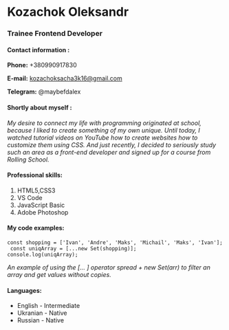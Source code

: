 # Kozachok Oleksandr

### Trainee Frontend Developer

#### Contact information :

**Phone:** +380990917830

**E-mail:** kozachoksacha3k16@gmail.com

**Telegram:** @maybefdalex

#### Shortly about myself :
*My desire to connect my life with programming originated at school, because I liked to create something of my own unique. Until today, I watched tutorial videos on YouTube how to create websites how to customize them using CSS. And just recently, I decided to seriously study such an area as a front-end developer and signed up for a course from Rolling School.*

#### Professional skills:
1. HTML5,CSS3
1. VS Code
1. JavaScript Basic
1. Adobe Photoshop

#### My code examples:

```
const shopping = ['Ivan', 'Andre', 'Maks', 'Michail', 'Maks', 'Ivan'];
 const uniqArray = [...new Set(shopping)];
console.log(uniqArray); 

```
*An example of using the [... ] operator spread + new Set(arr) to filter an array and get values without copies.*

#### Languages:
* English - Intermediate
* Ukranian - Native
* Russian - Native